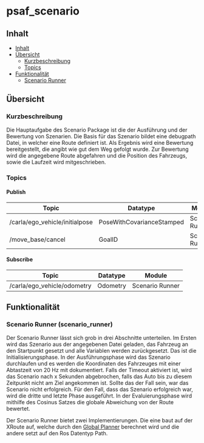 # psaf_scenario

## Inhalt

* [Inhalt](#inhalt)
* [Übersicht](#bersicht)
    * [Kurzbeschreibung](#kurzbeschreibung)
    * [Topics](#topics)
* [Funktionalität](#funktionalitt)
    * [Scenario Runner](#psaf_scenario)

## Übersicht

### Kurzbeschreibung
Die Hauptaufgabe des Scenario Package ist die der Ausführung und der Bewertung von Szenarien. Die Basis für das Szenario 
bildet eine debugpath Datei, in welcher eine Route definiert ist. 
Als Ergebnis wird eine Bewertung bereitgestellt, die angibt wie gut dem Weg gefolgt wurde. Zur Bewertung wird die 
angegebene Route abgefahren und die Position des Fahrzeugs, sowie die Laufzeit wird mitgeschrieben.  
### Topics
#### Publish
| Topic | Datatype | Module|
| ----------- | ----------- |----------- |
| /carla/ego_vehicle/initialpose | PoseWithCovarianceStamped |Scenario Runner |
| /move_base/cancel | GoalID |Scenario Runner |
#### Subscribe
| Topic | Datatype | Module|
| ----------- | ----------- |----------- |
| /carla/ego_vehicle/odometry | Odometry |Scenario Runner |


## Funktionalität
### Scenario Runner (scenario_runner)
Der Scenario Runner lässt sich grob in drei Abschnitte unterteilen. Im Ersten wird das Szenario aus der angegebenen Datei 
geladen, das Fahrzeug an den Startpunkt gesetzt und alle Variablen werden zurückgesetzt. Das ist die Initialisierungsphase.
In der Ausführungsphase wird das Szenario durchlaufen und es werden die Koordinaten des Fahrzeuges mit einer Abtastzeit von 20 Hz
mit dokumentiert. Falls der Timeout aktiviert ist, wird das Scenario nach x Sekunden abgebrochen, falls das Auto bis zu diesem 
Zeitpunkt nicht am Ziel angekommen ist. Sollte das der Fall sein, war das Scenario nicht erfolgreich. Für den Fall, 
dass das Szenario erfolgreich war, wird die dritte und letzte Phase ausgeführt. In der Evaluierungsphase wird 
mithilfe des Cosinus Satzes die globale Abweichung von der Route bewertet.

Der Scenario Runner bietet zwei Implementierungen. Die eine baut auf der XRoute auf, welche durch den [Global Planner](../psaf_global_planner/readme.md) berechnet
wird und die andere setzt auf den Ros Datentyp Path.